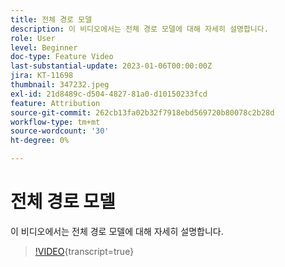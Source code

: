 ```yaml
---
title: 전체 경로 모델
description: 이 비디오에서는 전체 경로 모델에 대해 자세히 설명합니다.
role: User
level: Beginner
doc-type: Feature Video
last-substantial-update: 2023-01-06T00:00:00Z
jira: KT-11698
thumbnail: 347232.jpeg
exl-id: 21d8489c-d504-4827-81a0-d10150233fcd
feature: Attribution
source-git-commit: 262cb13fa02b32f7918ebd569720b80078c2b28d
workflow-type: tm+mt
source-wordcount: '30'
ht-degree: 0%

---
```


# 전체 경로 모델

이 비디오에서는 전체 경로 모델에 대해 자세히 설명합니다.

>[!VIDEO](https://video.tv.adobe.com/v/347232/?learn=on){transcript=true}
